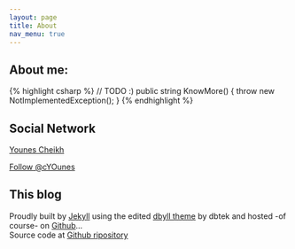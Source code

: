 ```yaml
---
layout: page
title: About
nav_menu: true
---
```


## About me: 
{% highlight csharp %}
    // TODO :) 
    public string KnowMore() {
        throw new NotImplementedException();
    }
{% endhighlight %}

## Social Network 

<div class="LI-profile-badge"  data-version="v1" data-size="medium" data-locale="fr_FR" data-type="horizontal" data-theme="light" data-vanity="cyounes"><a class="LI-simple-link" href='https://fr.linkedin.com/in/cyounes?trk=profile-badge'>Younes Cheikh</a></div>

<a href="https://twitter.com/cYounes?ref_src=twsrc%5Etfw" class="twitter-follow-button" data-show-count="false">Follow @cYOunes</a>

## This blog

<p>
        Proudly built by <a href="http://jekyllrb.com/">Jekyll</a> using the edited <a href="https://github.com/dbtek/dbyll">dbyll theme</a> by dbtek and hosted -of course- on <a href="https://github.com">Github</a>... 
        <br />
        Source code at <a href="https://github.com/cyounes/cyounes.github.io">Github ripository</a>
</p>

<script type="text/javascript" src="https://platform.linkedin.com/badges/js/profile.js" async defer></script>
<script async src="https://platform.twitter.com/widgets.js" charset="utf-8"></script>
